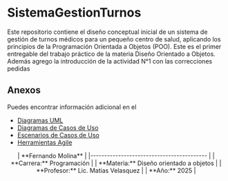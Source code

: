 # SistemaGestionTurnos

Este repositorio contiene el diseño conceptual inicial de un sistema de gestión de turnos médicos para un pequeño centro de salud, aplicando los principios de la Programación Orientada a Objetos (POO). Este es el primer entregable del trabajo práctico de la materia Diseño Orientado a Objetos.
Además agrego la introducción de la actividad N°1 con las correcciones pedidas
## Anexos

Puedes encontrar información adicional en el 
* [Diagramas UML](/Actividad-n°2/diagramas/diagramasUML.md)
* [Diagramas de Casos de Uso](/Actividad-n°2/diagramas/diagramas_de_casos_de_uso.md)
* [Escenarios de Casos de Uso](/Actividad-n°2/docs/escenarios_de_casos_de_uso.md)
* [Herramientas Agile](/Actividad-n°2/docs/herramientas_agile.md)

<div align="center">
| **Fernando Molina**                       |
|------------------------------------------ |
| **Carrera:** Programación                 |
| **Materia:** Diseño orientado a objetos   |
| **Profesor:**  Lic. Matias Velasquez      |
| **Año:** 2025                             |
